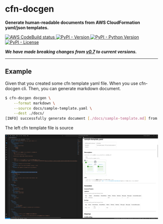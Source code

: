 # cfn-docgen

**Generate human-readable documents from AWS CloudFormation yaml/json templates.**

<p align="left">
    <a href="https://pypi.org/project/cfn-docgen/">
        <img alt="AWS CodeBuild status" src="https://codebuild.ap-northeast-1.amazonaws.com/badges?uuid=eyJlbmNyeXB0ZWREYXRhIjoiMFdPYkd4WU5JaGdNUTNrVlE1aDlYVUtkY3Mzb3BKQ3IyM2F3dXJPTEhCVG9ldkplSE9rcXlsK0dtY2xhcDFlckhZR1lGYjFMN0c5Z1g5OHdMa29aWXE4PSIsIml2UGFyYW1ldGVyU3BlYyI6IkJaalJCTGZzeDNjTFFvZzQiLCJtYXRlcmlhbFNldFNlcmlhbCI6MX0%3D&branch=main">
    </a>
    <a href="https://pypi.org/project/cfn-docgen/">
        <img alt="PyPI - Version" src="https://img.shields.io/pypi/v/cfn-docgen">
    </a>
    <a href="https://pypi.org/project/cfn-docgen/">
        <img alt="PyPI - Python Version" src="https://img.shields.io/pypi/pyversions/cfn-docgen">
    </a>
    <a href="https://pypi.org/project/cfn-docgen/">
        <img alt="PyPI - License" src="https://img.shields.io/pypi/l/cfn-docgen">
    </a>
</p>

***We have made breaking changes from [v0.7](https://github.com/horietakehiro/cfn-docgen/tree/v0.7) to current versions.***

---

## Example

Given that you created some cfn template yaml file. When you use cfn-docgen cli. Then, you can generate markdown document. 

```Bash
$ cfn-docgen docgen \
    --format markdown \
    --source docs/sample-template.yaml \
    --dest ./docs/
[INFO] successfully generate document [./docs/sample-template.md] from template [docs/sample-template.yaml]
```

The left cfn template file is source

![template-source-and-document-dest](./docs/images/source-template-and-dest-document.png)


